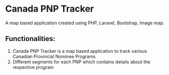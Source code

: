# Canada PNP Tracker
A map based application created using PHP, Laravel, Bootstrap, Image map.

## Functionalities:
1. Canada PNP Tracker is a map based application to track various Canadian Provincial Nominee Programs
2. Different segments for each PNP which contains details about the respective program
